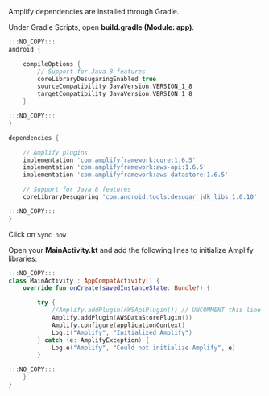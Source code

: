Amplify dependencies are installed through Gradle.

Under Gradle Scripts, open **build.gradle (Module: app)**.

```gradle
:::NO_COPY:::
android {

```
```gradle
    compileOptions {
        // Support for Java 8 features
        coreLibraryDesugaringEnabled true
        sourceCompatibility JavaVersion.VERSION_1_8
        targetCompatibility JavaVersion.VERSION_1_8
    }
```
```gradle
:::NO_COPY:::
}

dependencies {
```
```gradle
    // Amplify plugins
    implementation 'com.amplifyframework:core:1.6.5'
    implementation 'com.amplifyframework:aws-api:1.6.5'
    implementation 'com.amplifyframework:aws-datastore:1.6.5'

    // Support for Java 8 features
    coreLibraryDesugaring 'com.android.tools:desugar_jdk_libs:1.0.10'
```
```gradle
:::NO_COPY:::
}
```

Click on `Sync now`


Open your **MainActivity.kt** and add the following lines to initialize Amplify libraries:
```kt
:::NO_COPY:::
class MainActivity : AppCompatActivity() {
    override fun onCreate(savedInstanceState: Bundle?) {
```
```kt
        try {
            //Amplify.addPlugin(AWSApiPlugin()) // UNCOMMENT this line once backend is deployed
            Amplify.addPlugin(AWSDataStorePlugin())
            Amplify.configure(applicationContext)
            Log.i("Amplify", "Initialized Amplify")
        } catch (e: AmplifyException) {
            Log.e("Amplify", "Could not initialize Amplify", e)
        }
```
```kt
:::NO_COPY:::
    }
}
```